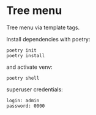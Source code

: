 # Tree menu
Tree menu via template tags.

Install dependencies with poetry:
```
poetry init
poetry install
```
and activate venv:
```
poetry shell
```


superuser credentials:
```
login: admin
password: 0000
```
